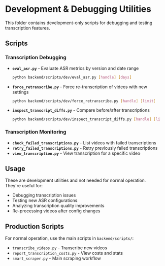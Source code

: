 # Development & Debugging Utilities

This folder contains development-only scripts for debugging and testing transcription features.

## Scripts

### Transcription Debugging

- **`eval_asr.py`** - Evaluate ASR metrics by version and date range
  ```bash
  python backend/scripts/dev/eval_asr.py [handle] [days]
  ```

- **`force_retranscribe.py`** - Force re-transcription of videos with new settings
  ```bash
  python backend/scripts/dev/force_retranscribe.py [handle] [limit]
  ```

- **`inspect_transcript_diffs.py`** - Compare before/after transcriptions
  ```bash
  python backend/scripts/dev/inspect_transcript_diffs.py [handle] [limit]
  ```

### Transcription Monitoring

- **`check_failed_transcriptions.py`** - List videos with failed transcriptions
- **`retry_failed_transcriptions.py`** - Retry previously failed transcriptions
- **`view_transcription.py`** - View transcription for a specific video

## Usage

These are development utilities and not needed for normal operation. They're useful for:
- Debugging transcription issues
- Testing new ASR configurations
- Analyzing transcription quality improvements
- Re-processing videos after config changes

## Production Scripts

For normal operation, use the main scripts in `backend/scripts/`:
- `transcribe_videos.py` - Transcribe new videos
- `report_transcription_costs.py` - View costs and stats
- `smart_scraper.py` - Main scraping workflow

